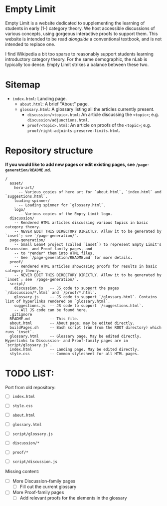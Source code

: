 # Empty Limit
Empty Limit is a website dedicated to supplementing the learning of students in early (1-) category theory. We host accessible discussions of various concepts, using gorgeous interactive proofs to support them. This website is intended to be read *alongside* a conventional textbook, and is not intended to replace one.

I find Wikipedia a bit too sparse to reasonably support students learning introductory category theory. For the same demographic, the nLab is typically too dense. Empty Limit strikes a balance between these two.

# Sitemap
- `index.html`: Landing page.
  - `about.html`: A brief "About" page.
  - `glossary.html`: A glossary listing all the articles currently present.
    - `discussion/<topic>.html`: An article discussing the `<topic>`; e.g. `discussion/adjunctions.html`.
    - `proof/<topic>.html`: An article on proofs of the `<topic>`; e.g. `proof/right-adjoints-preserve-limits.html`.

# Repository structure
**If you would like to add new pages or edit existing pages, see `/page-generation/README.md`.**
```
/
  asset/
    hero-art/
      -- Various copies of hero art for `about.html`, `index.html` and `suggestions.html`.
    loading-spinner/
      -- Loading spinner for `glossary.html`.
    logo/
      -- Various copies of the Empty Limit logo.
  discussion/
    -- Rendered HTML articles discussing various topics in basic category theory.
    -- NEVER EDIT THIS DIRECTORY DIRECTLY. Allow it to be generated by `inset`; see `/page-generation/`.
  page-generation/
    -- Small Lean4 project (called `inset`) to represent Empty Limit's Discussion- and Proof-family pages, and
    -- to "render" them into HTML files.
    -- See `/page-generation/README.md` for more details.
  proof/
    -- Rendered HTML articles showcasing proofs for results in basic category theory.
    -- NEVER EDIT THIS DIRECTORY DIRECTLY. Allow it to be generated by `inset`; see `/page-generation/`.
  script/
    discussion.js   -- JS code to support the pages `/discussion/*.html` and `/proof/*.html`.
    glossary.js     -- JS code to support `/glossary.html`. Contains list of hyperlinks rendered on `glossary.html`.
    suggestions.js  -- JS code to support `/suggestions.html`.
    -- All JS code can be found here.
  .gitignore
  README.md         -- This file.
  about.html        -- About page; may be edited directly.
  buildPages.sh     -- Bash script (run from the ROOT directory) which runs `inset`.
  glossary.html     -- Glossary page. May be edited directly. Hyperlinks to Discussion- and Proof-family pages are in `script/glossary.js`.
  index.html        -- Landing page. May be edited directly.
  style.css         -- Common stylesheet for all HTML pages.
```

# TODO LIST:

Port from old repository:
  - [ ] `index.html`
  - [ ] `style.css`
  - [ ] `about.html`

  - [ ] `glossary.html`
  - [ ] `script/glossary.js`
  - [ ] `discussion/*`
  - [ ] `proof/*`
  - [ ] `script/discussion.js`

Missing content:
  - [ ] More Discussion-family pages
    - [ ] Fill out the current glossary
  - [ ] More Proof-family pages
    - [ ] Add relevant proofs for the elements in the glossary
